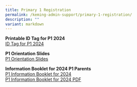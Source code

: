 ```yaml
---
title: Primary 1 Registration
permalink: /keming-admin-support/primary-1-registration/
description: ""
variant: markdown
---
```

<p><strong>Printable ID Tag for P1 2024<br></strong><a href="/files/2024%20P1/2024_ID_Tag_hi_res.pdf" target="">ID Tag for P1 2024</a></p>
<p><strong>P1 Orientation Slides<br></strong><a href="/files/2024%20P1/P1_Orientation_for_2024_Cohort__Website_.pdf" target="">P1 Orientation Slides</a></p>
<p><strong>Information Booklet for 2024 P1 Parents<br></strong><a href="https://www.flipsnack.com/F69F7B99E8C/2024-p1-info-booklet-for-parents/full-view.html" target="">P1 Information Booklet for 2024</a><br>
<a href="/files/2024%20P1/2024_P1_Info_Booklet_for_Parents.pdf" target="">P1 Information Booklet for 2024 PDF</a></p>